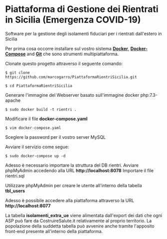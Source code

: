 # Piattaforma di Gestione dei Rientrati in Sicilia (Emergenza COVID-19)
Software per la gestione degli isolamenti fiduciari per i rientrati dall'estero in Sicilia

Per prima cosa occorre installare sul vostro sistema **[Docker](https://www.docker.com/get-started)**, **[Docker-Compose](https://docs.docker.com/compose/install/)** and **[Git](https://git-scm.com/downloads)** che sono strumenti multipiattaforma. 

Clonate questo progetto attraverso il seguente comando: 

`$ git clone https://github.com/marcogarro/PiattaformaRientriSicilia.git`

`$ cd PiattaformaRientriSicilia`

Generare l'immagine del Webserver basato sull'immagine docker php:7.3-apache

`$ sudo docker build -t rientri .`

Modificare il file **docker-compose.yaml**

`$ vim docker-compose.yaml`

Sceglere la password per il vostro server MySQL

Avviare il servizio come segue: 

`$ sudo docker-compose up -d`

Adesso è necessario importare la struttura del DB rientri. 
Avviare phpMyAdmin accedendo alla URL **http://localhost:8078**
Importare il file rientri.sql 

Utilizzare phpMyAdmin per creare le utente all'interno della tabella **tbl_users**

Adesso è possibile accedere alla piattaforma attraverso la URL **http://localhost:8077**

La tabella **isolamenti_extra_ue** viene alimentata dall'export dei dati che ogni ASP può fare da CostruireSalute.it relativamente al proprio territorio.
La popolazione della suddetta tabella può avvenire anche tramite l'apposito front-end presente all'interno della piattaforma.
